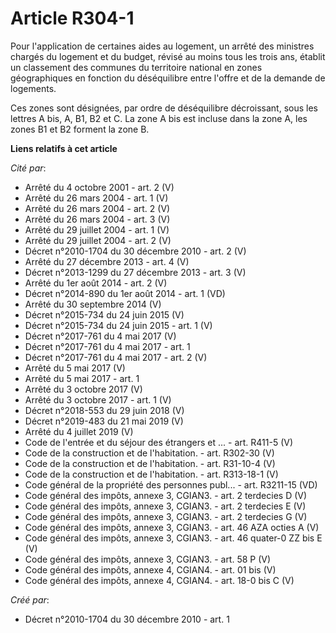 # Article R304-1

Pour l'application de certaines aides au logement, un arrêté des ministres chargés du logement et du budget, révisé au moins
tous les trois ans, établit un classement des communes du territoire national en zones géographiques en fonction du
déséquilibre entre l'offre et de la demande de logements. 

Ces zones sont désignées, par ordre de déséquilibre décroissant, sous les lettres A bis, A, B1, B2 et C. La zone A bis est
incluse dans la zone A, les zones B1 et B2 forment la zone B.

**Liens relatifs à cet article**

_Cité par_:

  - Arrêté du 4 octobre 2001 - art. 2 (V)
  - Arrêté du 26 mars 2004 - art. 1 (V)
  - Arrêté du 26 mars 2004 - art. 2 (V)
  - Arrêté du 26 mars 2004 - art. 3 (V)
  - Arrêté du 29 juillet 2004 - art. 1 (V)
  - Arrêté du 29 juillet 2004 - art. 2 (V)
  - Décret n°2010-1704 du 30 décembre 2010 - art. 2 (V)
  - Arrêté du 27 décembre 2013 - art. 4 (V)
  - Décret n°2013-1299 du 27 décembre 2013 - art. 3 (V)
  - Arrêté du 1er août 2014 - art. 2 (V)
  - Décret n°2014-890 du 1er août 2014 - art. 1 (VD)
  - Arrêté du 30 septembre 2014 (V)
  - Décret n°2015-734 du 24 juin 2015 (V)
  - Décret n°2015-734 du 24 juin 2015 - art. 1 (V)
  - Décret n°2017-761 du 4 mai 2017 (V)
  - Décret n°2017-761 du 4 mai 2017 - art. 1
  - Décret n°2017-761 du 4 mai 2017 - art. 2 (V)
  - Arrêté du 5 mai 2017 (V)
  - Arrêté du 5 mai 2017 - art. 1
  - Arrêté du 3 octobre 2017 (V)
  - Arrêté du 3 octobre 2017 - art. 1 (V)
  - Décret n°2018-553 du 29 juin 2018 (V)
  - Décret n°2019-483 du 21 mai 2019 (V)
  - Arrêté du 4 juillet 2019 (V)
  - Code de l'entrée et du séjour des étrangers et ... - art. R411-5 (V)
  - Code de la construction et de l'habitation. - art. R302-30 (V)
  - Code de la construction et de l'habitation. - art. R31-10-4 (V)
  - Code de la construction et de l'habitation. - art. R313-18-1 (V)
  - Code général de la propriété des personnes publ... - art. R3211-15 (VD)
  - Code général des impôts, annexe 3, CGIAN3. - art. 2 terdecies D (V)
  - Code général des impôts, annexe 3, CGIAN3. - art. 2 terdecies E (V)
  - Code général des impôts, annexe 3, CGIAN3. - art. 2 terdecies G (V)
  - Code général des impôts, annexe 3, CGIAN3. - art. 46 AZA octies A (V)
  - Code général des impôts, annexe 3, CGIAN3. - art. 46 quater-0 ZZ bis E (V)
  - Code général des impôts, annexe 3, CGIAN3. - art. 58 P (V)
  - Code général des impôts, annexe 4, CGIAN4. - art. 01 bis (V)
  - Code général des impôts, annexe 4, CGIAN4. - art. 18-0 bis C (V)

_Créé par_:

  - Décret n°2010-1704 du 30 décembre 2010 - art. 1

